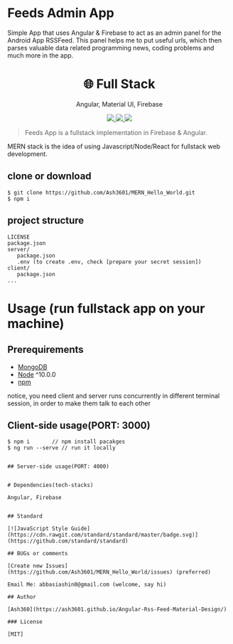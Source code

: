 # Feeds Admin App

Simple App that uses Angular & Firebase to act as an admin panel for the Android App RSSFeed. This panel helps me to put useful urls, which then parses valuable data related programming news, coding problems and much more in the app.

<h1 align="center">
🌐 Full Stack
</h1>
<p align="center">
Angular, Material UI, Firebase
</p>

<p align="center">
   <a href="https://travis-ci.com/amazingandyyy/mern">
      <img src="https://travis-ci.com/amazingandyyy/mern.svg?branch=master" />
   </a>
   <a href="https://github.com/amazingandyyy/mern/blob/master/LICENSE">
      <img src="https://img.shields.io/badge/License-MIT-green.svg" />
   </a>
   <a href="https://circleci.com/gh/amazingandyyy/mern">
      <img src="https://circleci.com/gh/amazingandyyy/mern.svg?style=svg" />
   </a>
</p>

> Feeds App is a fullstack implementation in Firebase & Angular.

MERN stack is the idea of using Javascript/Node/React for fullstack web development.

## clone or download

```terminal
$ git clone https://github.com/Ash3601/MERN_Hello_World.git
$ npm i
```

## project structure

```terminal
LICENSE
package.json
server/
   package.json
   .env (to create .env, check [prepare your secret session])
client/
   package.json
...
```

# Usage (run fullstack app on your machine)

## Prerequirements

- [MongoDB](https://gist.github.com/nrollr/9f523ae17ecdbb50311980503409aeb3)
- [Node](https://nodejs.org/en/download/) ^10.0.0
- [npm](https://nodejs.org/en/download/package-manager/)

notice, you need client and server runs concurrently in different terminal session, in order to make them talk to each other

## Client-side usage(PORT: 3000)

```terminal
$ npm i       // npm install pacakges
$ ng run --serve // run it locally


## Server-side usage(PORT: 4000)


# Dependencies(tech-stacks)

Angular, Firebase


## Standard

[![JavaScript Style Guide](https://cdn.rawgit.com/standard/standard/master/badge.svg)](https://github.com/standard/standard)

## BUGs or comments

[Create new Issues](https://github.com/Ash3601/MERN_Hello_World/issues) (preferred)

Email Me: abbasiashin0@gmail.com (welcome, say hi)

## Author

[Ash360](https://ash3601.github.io/Angular-Rss-Feed-Material-Design/)

### License

[MIT]

